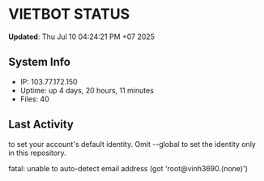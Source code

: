 # VIETBOT STATUS
**Updated**: Thu Jul 10 04:24:21 PM +07 2025

## System Info
- IP: 103.77.172.150
- Uptime: up 4 days, 20 hours, 11 minutes
- Files: 40

## Last Activity

to set your account's default identity.
Omit --global to set the identity only in this repository.

fatal: unable to auto-detect email address (got 'root@vinh3690.(none)')
